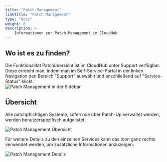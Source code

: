 ```yaml
---
title: "Patch-Management"
linkTitle: "Patch Management"
type: "docs"
weight: 8
description: >
    Informationen zur Patch-Management im CloudHub
---
```


## Wo ist es zu finden?

Die Funktionalität Patchübersicht ist im CloudHub unter Support verfügbar. Diese erreicht man, indem man im Self-Service-Portal in der linken Navigation den Bereich "Support" auswählt und anschließend auf "Service-Status" klickt.\
![Patch Management in der Sidebar](../img/patch-management/patch-management-sidebar.png)

## Übersicht

Alle patchpflichtigen Systeme, sofern sie über Patch-Up verwaltet werden, werden benutzerspezifisch aufgelistet:

![Patch Management Übersicht](../img/patch-management/patch-management-overview.png)

Für weitere Details zu den einzelnen Services kann das Icon ganz rechts verwendet werden, um zusätzliche Informationen anzuzeigen:

![Patch Management Details](../img/patch-management/patch-management-details.png)
